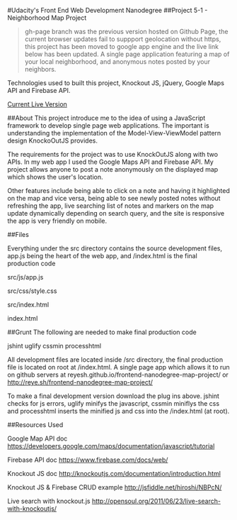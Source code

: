 #Udacity's Front End Web Development Nanodegree
##Project 5-1 - Neighborhood Map Project
> gh-page branch was the previous version hosted on Github Page, the current browser updates fail to suppport geolocation without https, this project has been moved to google app engine and the live link below has been updated.
A single page application featuring a map of your local neighborhood, and anonymous notes posted by your neighbors.

Technologies used to built this project, Knockout JS, jQuery, Google Maps API and Firebase API.

[Current Live Version](https://map-notes-1307.appspot.com/)

##About
This project introduce me to the idea of using a JavaScript framework to develop single page web applications. The important is understanding the implementation of the Model-View-ViewModel pattern design KnockoOutJS provides.

The requirements for the project was to use KnockOutJS along with two APIs. In my web app I used the Google Maps API and Firebase API. My project allows anyone to post a note anonymously on the displayed map which shows the user's location.

Other features include being able to click on a note and having it highlighted on the map and vice versa, being able to see newly posted notes without refreshing the app, live searching list of notes and markers on the map update dynamically depending on search query, and the site is responsive the app is very friendly on mobile.

##Files

Everything under the src directory contains the source development files, app.js being the heart of the web app, and /index.html is the final production code

src/js/app.js

src/css/style.css

src/index.html

index.html

##Grunt 
The following are needed to make final production code

jshint
uglify
cssmin
processhtml

All development files are located inside /src directory, the final production file is located on root at /index.html. A single page app which allows it to run on github servers at reyesh.github.io/frontend-nanodegree-map-project/ or http://reye.sh/frontend-nanodegree-map-project/

To make a final development version download the plug ins above. jshint checks for js errors, uglify minifys the javascript, cssmin miniflys the css and processhtml inserts the minified js and css into the /index.html (at root).

##Resources Used

Google Map API doc
https://developers.google.com/maps/documentation/javascript/tutorial

Firebase API doc
https://www.firebase.com/docs/web/

Knockout JS doc
http://knockoutjs.com/documentation/introduction.html

Knockout JS & Firebase CRUD example
http://jsfiddle.net/hiroshi/NBPcN/

Live search with knockout.js
http://opensoul.org/2011/06/23/live-search-with-knockoutjs/


